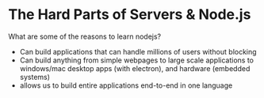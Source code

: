 # The Hard Parts of Servers & Node.js

What are some of the reasons to learn nodejs?
- Can build applications that can handle millions of users without blocking
- Can build anything from simple webpages to large scale applications to windows/mac desktop apps (with electron), and hardware (embedded systems)
- allows us to build entire applications end-to-end in one language

